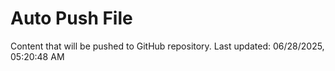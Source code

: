# Auto Push File

Content that will be pushed to GitHub repository.
Last updated: 06/28/2025, 05:20:48 AM